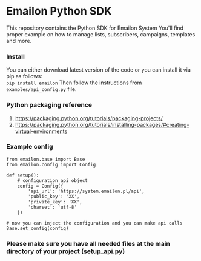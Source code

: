 Emailon Python SDK
================

This repository contains the Python SDK for Emailon System
You'll find proper example on how to manage lists, subscribers, campaigns, templates and more.

### Install
You can either download latest version of the code or you can install it via pip as follows:  
`pip install emailon`
Then follow the instructions from `examples/api_config.py` file.

### Python packaging reference    
1. https://packaging.python.org/tutorials/packaging-projects/  
2. https://packaging.python.org/tutorials/installing-packages/#creating-virtual-environments  

### Example config

    from emailon.base import Base
    from emailon.config import Config

    def setup():
        # configuration api object
        config = Config({
            'api_url': 'https://system.emailon.pl/api',
            'public_key': 'XX',
            'private_key': 'XX',
            'charset': 'utf-8'
        })

    # now you can inject the configuration and you can make api calls
    Base.set_config(config)
    
### Please make sure you have all needed files at the main directory of your project (setup_api.py)
